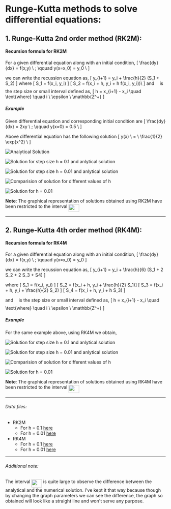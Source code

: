 # Runge-Kutta methods to solve differential equations:

## 1. Runge-Kutta 2nd order method (RK2M):
#### Recursion formula for RK2M

For a given differential equation along with an initial condition,
\[
\frac{dy}{dx} = f(x,y) \ ; \qquad y(x=x_0) = y_0 \\
\]

we can write the recussion equation as,
\[
y_{i+1} = y_i + \frac{h}{2} (S_1 + S_2)
\]
where 
\[
S_1 = f(x_i, y_i)  \] 
\[
S_2  = f(x_i + h, y_i + h f(x_i, y_i))\\
\]
and <img src="/DEQ/RKM/tex/2ad9d098b937e46f9f58968551adac57.svg?invert_in_darkmode&sanitize=true" align=middle width=9.47111549999999pt height=22.831056599999986pt/> is the step size or small interval defined as,
\[
    h = x_{i+1} - x_i \quad \text{where} \quad i \ \epsilon \ \mathbb{Z^+} 
\]

##### Example
Given differential equation and corresponding initial condition are 
\[
\frac{dy}{dx} = 2xy \ ; \qquad y(x=0) = 0.5 \\
\]

Above differential equation has the following solution
\[
y(x) \ = \ \frac{1}{2} \exp(x^2) \\
\]

![Analytical Solution](analytical.png)

![Solution for step size h = 0.1 and anlytical solution](rkm21.png)

![Solution for step size h = 0.01 and anlytical solution](rkm22.png)

![Comparision of solution for different values of h](rkm2_comparision.png)

![Solution for h = 0.01](rkm2.png)


**Note**: The graphical representation of solutions obtained using RK2M have been restricted to the interval <img src="/DEQ/RKM/tex/acf5ce819219b95070be2dbeb8a671e9.svg?invert_in_darkmode&sanitize=true" align=middle width=32.87674994999999pt height=24.65753399999998pt/>

---

## 2. Runge-Kutta 4th order method (RK4M):
#### Recursion formula for RK4M

For a given differential equation along with an initial condition,
\[
\frac{dy}{dx} = f(x,y) \ ; \qquad y(x=x_0) = y_0 
\]

we can write the recussion equation as,
\[
y_{i+1} = y_i + \frac{h}{6} (S_1 + 2 S_2 + 2 S_3 + S4)
\]

where 
\[
S_1 = f(x_i, y_i) \]
\[
S_2  = f(x_i + h, y_i + \frac{h}{2} S_1)\]
\[
S_3 =  f(x_i + h, y_i + \frac{h}{2} S_2) \]
\[
S_4 =  f(x_i + h, y_i + h S_3)
\]

and <img src="/DEQ/RKM/tex/2ad9d098b937e46f9f58968551adac57.svg?invert_in_darkmode&sanitize=true" align=middle width=9.47111549999999pt height=22.831056599999986pt/> is the step size or small interval defined as,
\[
    h = x_{i+1} - x_i \quad \text{where} \quad i \ \epsilon \ \mathbb{Z^+} 
\]

##### Example 
For the same example above, using RK4M we obtain,

![Solution for step size h = 0.1 and anlytical solution](rkm41.png)

![Solution for step size h = 0.01 and anlytical solution](rkm42.png)

![Comparision of solution for different values of h](rkm4_comparision.png)

![Solution for h = 0.01](rkm4.png)

**Note**: The graphical representation of solutions obtained using RK4M have been restricted to the interval <img src="/DEQ/RKM/tex/acf5ce819219b95070be2dbeb8a671e9.svg?invert_in_darkmode&sanitize=true" align=middle width=32.87674994999999pt height=24.65753399999998pt/>

---

###### Data files:
- RK2M
    - For h = 0.1 [here](rkm21.txt)
    - For h = 0.01 [here](rkm22.txt)
- RK4M
    - For h = 0.1 [here](rkm41.txt)
    - For h = 0.01 [here](rkm42.txt)

---

###### Additional note:
The interval <img src="/DEQ/RKM/tex/acf5ce819219b95070be2dbeb8a671e9.svg?invert_in_darkmode&sanitize=true" align=middle width=32.87674994999999pt height=24.65753399999998pt/> is quite large to observe the difference between the analytical and the numerical solution. I've kept it that way because though by changing the graph parameters we can see the difference, the graph so obtained will look like a straight line and won't serve any purpose.